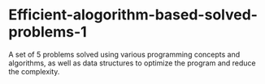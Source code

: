 # Efficient-alogorithm-based-solved-problems-1
A set of 5 problems solved using various programming concepts and algorithms, as well as data structures to optimize the program and reduce the complexity.
